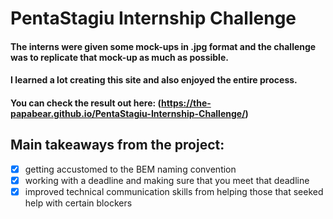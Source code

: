 # PentaStagiu Internship Challenge

#### The interns were given some mock-ups in .jpg format and the challenge was to replicate that mock-up as much as possible.
#### I learned a lot creating this site and also enjoyed the entire process.
#### You can check the result out here: (https://the-papabear.github.io/PentaStagiu-Internship-Challenge/) 

## Main takeaways from the project: 
  - [x] getting accustomed to the BEM naming convention
  - [x] working with a deadline and making sure that you meet that deadline
  - [x] improved technical communication skills from helping those that seeked help with certain blockers
